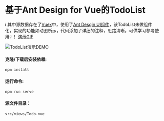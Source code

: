 # 基于Ant Design for Vue的TodoList

:information_source: 其中源数据存在了[Vuex](https://vuex.vuejs.org/zh/)中，使用了[Ant Desgin UI组件](https://www.antdv.com/docs/vue/introduce-cn/)，该TodoList未做组件化，实现的功能如动图所示，代码添加了详细的注释，思路清晰，可供学习参考使用:bulb:！
[演示GIF](https://s3.ax1x.com/2020/12/22/rDOkrV.gif)  


![TodoList演示DEMO](https://s3.ax1x.com/2020/12/22/rDOkrV.gif)

#### 克隆/下载后安装依赖:

```
npm install
```

#### 运行命令:
```
npm run serve
```

#### 源文件目录：

```
src/views/Todo.vue
```

